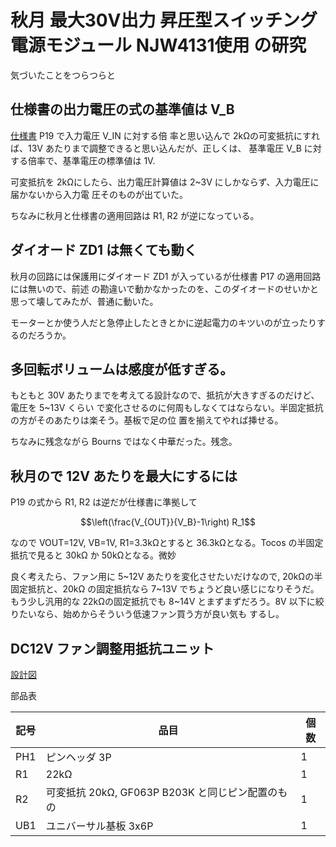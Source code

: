 # 秋月 最大30V出力 昇圧型スイッチング電源モジュール NJW4131使用 の研究

気づいたことをつらつらと

## 仕様書の出力電圧の式の基準値は V_B

[仕様書](https://akizukidenshi.com/goodsaffix/njw4131.pdf) P19 で入力電圧 V_IN に対する倍
率と思い込んで 2kΩの可変抵抗にすれば、13V あたりまで調整できると思い込んだが、正しくは、
基準電圧 V_B に対する倍率で、基準電圧の標準値は 1V.

可変抵抗を 2kΩにしたら、出力電圧計算値は 2~3V にしかならず、入力電圧に届かないから入力電
圧そのものが出ていた。

ちなみに秋月と仕様書の適用回路は R1, R2 が逆になっている。

## ダイオード ZD1 は無くても動く

秋月の回路には保護用にダイオード ZD1 が入っているが仕様書 P17 の適用回路には無いので、前述
の勘違いで動かなかったのを、このダイオードのせいかと思って壊してみたが、普通に動いた。

モーターとか使う人だと急停止したときとかに逆起電力のキツいのが立ったりするのだろうか。

## 多回転ボリュームは感度が低すぎる。

もともと 30V あたりまでを考えてる設計なので、抵抗が大きすぎるのだけど、電圧を 5~13V くらい
で変化させるのに何周もしなくてはならない。半固定抵抗の方がそのあたりは楽そう。基板で足の位
置を揃えてやれば挿せる。

ちなみに残念ながら Bourns  ではなく中華だった。残念。

## 秋月ので 12V あたりを最大にするには

P19 の式から R1, R2 は逆だが仕様書に準拠して

$$\left(\frac{V_{OUT}}{V_B}-1\right) R_1$$

なので VOUT=12V, VB=1V, R1=3.3kΩとすると 36.3kΩとなる。Tocos の半固定抵抗で見ると 30kΩ
か 50kΩとなる。微妙

良く考えたら、ファン用に 5~12V あたりを変化させたいだけなので, 20kΩの半固定抵抗と、20kΩ
の固定抵抗なら 7~13V でちょうど良い感じになりそうだ。もう少し汎用的な 22kΩの固定抵抗でも
8~14V とまずまずだろう。8V 以下に絞りたいなら、始めからそういう低速ファン買う方が良い気も
するし。

## DC12V ファン調整用抵抗ユニット

[設計図](./librecad/register_unit_for_njw4131.pdf)

部品表

| 記号 | 品目                                              | 個数 |
| ---  | ---                                               | ---  |
| PH1  | ピンヘッダ 3P                                     | 1    |
| R1   | 22kΩ                                             | 1    |
| R2   | 可変抵抗 20kΩ, GF063P B203K と同じピン配置のもの | 1    |
| UB1  | ユニバーサル基板 3x6P                             | 1    |

